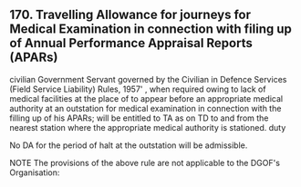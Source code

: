 ## 170. Travelling Allowance for journeys for Medical Examination in connection with filing up of Annual Performance Appraisal Reports (APARs)

civilian Government Servant governed by the Civilian in Defence Services (Field Service Liability) Rules, 1957' , when required owing to lack of medical facilities at the place of to appear before an appropriate medical authority at an outstation for medical examination in connection with the filling up of his APARs; will be entitled to TA as on TD to and from the nearest station where the appropriate medical authority is stationed. duty

No DA for the period of halt at the outstation will be admissible.

NOTE The provisions of the above rule are not applicable to the DGOF's Organisation:
